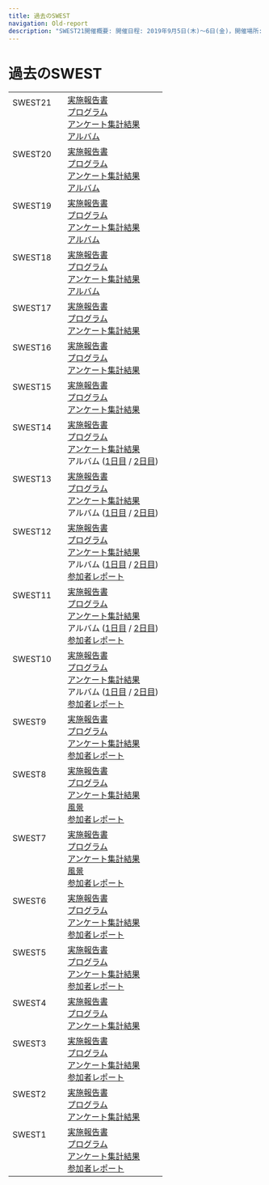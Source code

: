 ```yaml
---
title: 過去のSWEST
navigation: Old-report
description: "SWEST21開催概要: 開催日程: 2019年9月5日(木)〜6日(金)，開催場所: 下呂温泉 水明館， SWESTとは、大学の研究者や学生、企業の技術者や管理者、その他、組込みシステムに関わる全ての人達が、徹底的に議論できる場を提供することを主な目的とした合宿型のワークショップです。"
---
```

# 過去のSWEST

| | |
|:--|:--|
|SWEST21　<br><br><br><br>|[実施報告書](report21.html)<br>[プログラム](../SWEST21/program/)<br>[アンケート集計結果](http://swest.toppers.jp/SWEST21/SWEST21enq.pdf)<br>[アルバム](https://swest.toppers.jp/SWEST21/album/)<br>|
|SWEST20　<br><br><br><br>|[実施報告書](report20.html)<br>[プログラム](../SWEST20/program/)<br>[アンケート集計結果](http://swest.toppers.jp/SWEST20/SWEST20enq.pdf)<br>[アルバム](https://swest.toppers.jp/SWEST20/album/)<br>|
|SWEST19　<br><br><br><br>|[実施報告書](report19.html)<br>[プログラム](../SWEST19/program/)<br>[アンケート集計結果](http://swest.toppers.jp/SWEST19/SWEST19enq.pdf)<br>[アルバム](https://swest.toppers.jp/SWEST19/album/)<br>|
|SWEST18　<br><br><br><br>|[実施報告書](report18.html)<br>[プログラム](https://swest.toppers.jp/SWEST18/program/)<br>[アンケート集計結果](http://swest.toppers.jp/SWEST18/SWEST18enq.pdf)<br>[アルバム](https://swest.toppers.jp/SWEST18/album/)<br>|
|SWEST17　<br><br><br>|[実施報告書](https://swest.toppers.jp/SWEST17/report.html)<br>[プログラム](https://swest.toppers.jp/SWEST17/program.html)<br>[アンケート集計結果](http://swest.toppers.jp/SWEST17/SWEST17enq.pdf)<br>|
|SWEST16　<br><br><br>|[実施報告書](https://swest.toppers.jp/SWEST16/report.html)<br>[プログラム](https://swest.toppers.jp/SWEST16/program.html)<br>[アンケート集計結果](http://swest.toppers.jp/SWEST16/SWEST16enq.pdf)<br>|
|SWEST15　<br><br><br>|[実施報告書](https://swest.toppers.jp/SWEST15/report.html)<br>[プログラム](https://swest.toppers.jp/SWEST15/program.html)<br>[アンケート集計結果](http://swest.toppers.jp/SWEST15/SWEST15enq.pdf)<br>|
|SWEST14　<br><br><br><br>|[実施報告書](https://swest.toppers.jp/SWEST14/report.html)<br>[プログラム](https://swest.toppers.jp/SWEST14/program.html)<br>[アンケート集計結果](http://swest.toppers.jp/SWEST14/swest14enq.pdf)<br>アルバム ([1日目](https://swest.toppers.jp/SWEST14/photo/day1/) / [2日目](https://swest.toppers.jp/SWEST14/photo/day2/))<br>|
|SWEST13　<br><br><br><br>|[実施報告書](https://swest.toppers.jp/SWEST13/report.html)<br>[プログラム](https://swest.toppers.jp/SWEST13/program.html)<br>[アンケート集計結果](http://swest.toppers.jp/SWEST13/questionnaire/swest13enq.pdf)<br>アルバム ([1日目](https://swest.toppers.jp/SWEST13/photo/day1/) / [2日目](https://swest.toppers.jp/SWEST13/photo/day2/))<br>|
|SWEST12　<br><br><br><br><br>|[実施報告書](https://swest.toppers.jp/SWEST12/report.html)<br>[プログラム](https://swest.toppers.jp/SWEST12/program.html)<br>[アンケート集計結果](http://swest.toppers.jp/SWEST12/questionnaire/swest12enq.pdf)<br>アルバム ([1日目](https://swest.toppers.jp/SWEST12/photo/day1/) / [2日目](https://swest.toppers.jp/SWEST12/photo/day2/))<br>[参加者レポート](https://swest.toppers.jp/guestreport.html)|
|SWEST11　<br><br><br><br><br>|[実施報告書](https://swest.toppers.jp/SWEST11/report.html)<br>[プログラム](https://swest.toppers.jp/SWEST11/program.html)<br>[アンケート集計結果](http://swest.toppers.jp/SWEST11/questionnaire/swest11enq.pdf)<br>アルバム ([1日目](https://swest.toppers.jp/SWEST11/photo/day1/) / [2日目](https://swest.toppers.jp/SWEST11/photo/day2/))<br>[参加者レポート](https://swest.toppers.jp/guestreport.html)|
|SWEST10　<br><br><br><br><br>|[実施報告書](https://swest.toppers.jp/SWEST10/report.html)<br>[プログラム](https://swest.toppers.jp/SWEST10/program.html)<br>[アンケート集計結果](http://swest.toppers.jp/SWEST10/questionnaire/swest10enq.pdf)<br>アルバム ([1日目](https://swest.toppers.jp/SWEST10/photo/swest10-0904/index.html) / [2日目](https://swest.toppers.jp/SWEST10/photo/swest10-0905/index.html))<br>[参加者レポート](https://swest.toppers.jp/guestreport.html)|
|SWEST9　<br><br><br><br>|[実施報告書](https://swest.toppers.jp/SWEST9/report.html)<br>[プログラム](https://swest.toppers.jp/SWEST9/program.html)<br>[アンケート集計結果](https://swest.toppers.jp/SWEST9/questionnaire/swest9enq.pdf)<br>[参加者レポート](https://swest.toppers.jp/guestreport.html)|
|SWEST8　<br><br><br><br><br>|[実施報告書](https://swest.toppers.jp/SWEST8/report.html)<br>[プログラム](https://swest.toppers.jp/SWEST8/report.html#report)<br>[アンケート集計結果](https://swest.toppers.jp/SWEST8/questionnaire/swest8enq.pdf)<br>[風景](https://swest.toppers.jp/SWEST8/image.html)<br>[参加者レポート](https://swest.toppers.jp/guestreport.html)|
|SWEST7　<br><br><br><br><br>|[実施報告書](https://swest.toppers.jp/SWEST7/report.html)<br>[プログラム](https://swest.toppers.jp/SWEST7/report.html#report)<br>[アンケート集計結果](https://swest.toppers.jp/SWEST7/questionnaire/swest7enq.pdf)<br>[風景](https://swest.toppers.jp/SWEST7/image.html)<br>[参加者レポート](https://swest.toppers.jp/guestreport.html)|
|SWEST6　<br><br><br><br>|[実施報告書](https://swest.toppers.jp/SWEST6/report.html)<br>[プログラム](https://swest.toppers.jp/SWEST6/report.html#program)<br>[アンケート集計結果](https://swest.toppers.jp/SWEST6/questionnaire/swest6enq.pdf)<br>[参加者レポート](https://swest.toppers.jp/guestreport.html)|
|SWEST5　<br><br><br><br>|[実施報告書](https://swest.toppers.jp/SWEST5/report.html)<br>[プログラム](https://swest.toppers.jp/SWEST5/report.html#program)<br>[アンケート集計結果](https://swest.toppers.jp/SWEST5/report/swest5enq.txt)<br>[参加者レポート](https://swest.toppers.jp/guestreport.html)|
|SWEST4　<br><br><br>|[実施報告書](https://swest.toppers.jp/SWEST4/report.html)<br>[プログラム](https://swest.toppers.jp/SWEST4/report.html#program)<br>[アンケート集計結果](https://swest.toppers.jp/SWEST4/questionnaire/swest4enq.txt)<br>|
|SWEST3　<br><br><br><br>|[実施報告書](https://swest.toppers.jp/SWEST3/report.html)<br>[プログラム](https://swest.toppers.jp/SWEST3/report.html#program)<br>[アンケート集計結果](https://swest.toppers.jp/SWEST3/quest.txt)<br>[参加者レポート](https://swest.toppers.jp/guestreport.html)|
|SWEST2　<br><br><br>|[実施報告書](https://swest.toppers.jp/SWEST2/index.html)<br>[プログラム](https://swest.toppers.jp/SWEST2/index.html#program)<br>[アンケート集計結果](https://swest.toppers.jp/SWEST2/quest.txt)<br>|
|SWEST1　<br><br><br><br>|[実施報告書](https://swest.toppers.jp/SWEST1/index.html)<br>[プログラム](https://swest.toppers.jp/SWEST1/index.html#program)<br>[アンケート集計結果](https://swest.toppers.jp/SWEST1/quest.txt)<br>[参加者レポート](https://swest.toppers.jp/guestreport.html)|


